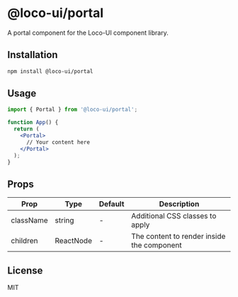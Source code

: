 # @loco-ui/portal

A portal component for the Loco-UI component library.

## Installation

```bash
npm install @loco-ui/portal
```

## Usage

```jsx
import { Portal } from '@loco-ui/portal';

function App() {
  return (
    <Portal>
      // Your content here
    </Portal>
  );
}
```

## Props

| Prop | Type | Default | Description |
|------|------|---------|-------------|
| className | string | - | Additional CSS classes to apply |
| children | ReactNode | - | The content to render inside the component |

## License

MIT
